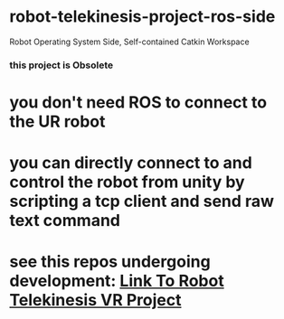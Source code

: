 # robot-telekinesis-project-ros-side
Robot Operating System Side, Self-contained Catkin Workspace

### this project is Obsolete
# you don't need ROS to connect to the UR robot
# you can directly connect to and control the robot from unity by scripting a tcp client and send raw text command
# see this repos undergoing development: [Link To Robot Telekinesis VR Project](https://github.com/The-Kharsair-Empire/Robot-Telekinesis-Unity-Project)
